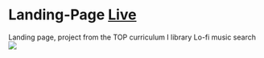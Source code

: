 # Landing-Page [Live](https://davecarrijo.github.io/Landing-Page/)

Landing page, project from the TOP curriculum
I library  Lo-fi music search 
<img src="https://i.imgur.com/4go9vJc.png">

